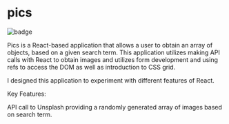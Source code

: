 # pics

![badge](https://img.shields.io/badge/Skill-React-red)

Pics is a React-based application that allows a user to obtain an array of objects, based on a given search term.  This application utilizes making API calls with React to obtain images and utilizes form development and using refs to access the DOM as well as introduction to CSS grid.

I designed this application to experiment with different features of React.

Key Features:

API call to Unsplash providing a randomly generated array of images based on search term.
